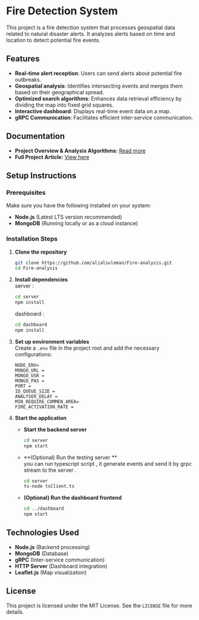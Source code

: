 # Fire Detection System

This project is a fire detection system that processes geospatial data related to natural disaster alerts. It analyzes alerts based on time and location to detect potential fire events.

## Features  
- **Real-time alert reception**: Users can send alerts about potential fire outbreaks.  
- **Geospatial analysis**: Identifies intersecting events and merges them based on their geographical spread.  
- **Optimized search algorithms**: Enhances data retrieval efficiency by dividing the map into fixed grid squares.  
- **Interactive dashboard**: Displays real-time event data on a map.  
- **gRPC Communication**: Facilitates efficient inter-service communication.  

## Documentation
- **Project Overview & Analysis Algorithms:** [Read more](https://drive.google.com/file/d/1bB6PcCuE2MU4pmsHRq8LCePFIf99m8wk/view?usp=sharing)
- **Full Project Article:** [View here](https://alialsuleman.github.io/disaster%20analysis.html)

## Setup Instructions

### Prerequisites  
Make sure you have the following installed on your system:  
- **Node.js** (Latest LTS version recommended)  
- **MongoDB** (Running locally or as a cloud instance)  

### Installation Steps  
1. **Clone the repository**  
   ```bash
   git clone https://github.com/alialsuleman/Fire-analysis.git
   cd Fire-analysis
   ```

2. **Install dependencies**  
   server : 
   ```bash
   cd server
   npm install
   ```
   dashboard : 
   ```bash
   cd dashboard
   npm install
   ```

4. **Set up environment variables**  
   Create a `.env` file in the project root and add the necessary configurations:  
   ```env
   NODE_ENV=
   MONGO_URL = 
   MONGO_USR =
   MONGO_PAS =
   PORT =
   ID_QUEUE_SIZE = 
   ANALYSER_DELAY = 
   MIN_REQUIRE_COMMEN_AREA= 
   FIRE_ACTIVATION_RATE = 
   ```

5. **Start the application**  

   - **Start the backend server**  
     ```bash
     cd server
     npm start
     ```

   - **(Optional) Run the testing server **  
     you can run typescript script , it generate events and send it by grpc stream to the server .  
     ```bash
     cd server
     ts-node tsClient.ts
     ```
   - **(Optional) Run the dashboard frontend**  
     ```bash
     cd ../dashboard
     npm start
     ```


## Technologies Used
- **Node.js** (Backend processing)
- **MongoDB** (Database)
- **gRPC** (Inter-service communication)
- **HTTP Server** (Dashboard integration)
- **Leaflet.js** (Map visualization)

## License
This project is licensed under the MIT License. See the `LICENSE` file for more details.
